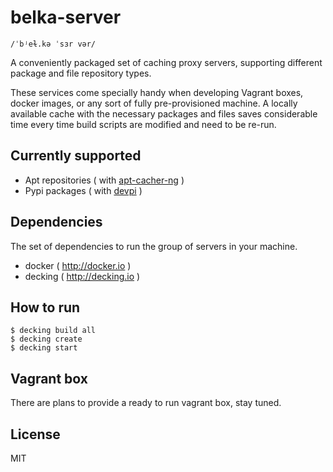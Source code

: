 ﻿# belka-server

``/ˈbʲeɫ.kə ˈsɜr vər/``

A conveniently packaged set of caching proxy servers, supporting different package and file repository types.

These services come specially handy when developing Vagrant boxes, docker images, or any sort of fully pre-provisioned machine. A locally available cache with the necessary packages and files saves considerable time every time build scripts are modified and need to be re-run.

## Currently supported

* Apt repositories ( with [apt-cacher-ng](https://www.unix-ag.uni-kl.de/~bloch/acng/) )
* Pypi packages ( with [devpi](http://doc.devpi.net/latest/) )

## Dependencies

The set of dependencies to run the group of servers in your machine.

* docker ( http://docker.io )
* decking ( http://decking.io )

## How to run

```
$ decking build all
$ decking create
$ decking start
```

## Vagrant box

There are plans to provide a ready to run vagrant box, stay tuned.

## License

MIT
